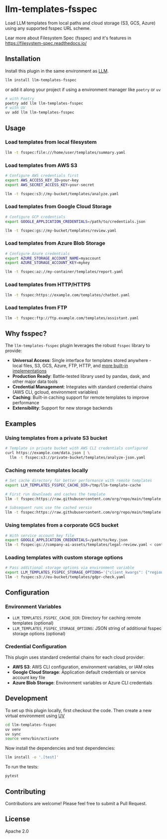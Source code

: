 # llm-templates-fsspec
Load LLM templates from local paths and cloud storage (S3, GCS, Azure) using any
supported fsspec URL scheme.

Lear more about Filesystem Spec (fsspec) and it's features in https://filesystem-spec.readthedocs.io/

## Installation
Install this plugin in the same environment as [LLM](https://llm.datasette.io/).

```bash
llm install llm-templates-fsspec
```

or add it along your project if using a environment manager like `poetry` or `uv`

```bash
# with Poetry
poetry add llm llm-templates-fsspec
# with UV
uv add llm llm-templates-fsspec
```

## Usage

### Load templates from local filesystem
```bash
llm -t fsspec:file:///home/user/templates/summary.yaml
```

### Load templates from AWS S3
```bash
# Configure AWS credentials first
export AWS_ACCESS_KEY_ID=your-key
export AWS_SECRET_ACCESS_KEY=your-secret

llm -t fsspec:s3://my-bucket/templates/analyze.yaml
```

### Load templates from Google Cloud Storage
```bash
# Configure GCP credentials
export GOOGLE_APPLICATION_CREDENTIALS=/path/to/credentials.json

llm -t fsspec:gs://my-bucket/templates/review.yaml
```

### Load templates from Azure Blob Storage
```bash
# Configure Azure credentials
export AZURE_STORAGE_ACCOUNT_NAME=myaccount
export AZURE_STORAGE_ACCOUNT_KEY=mykey

llm -t fsspec:az://my-container/templates/report.yaml
```

### Load templates from HTTP/HTTPS
```bash
llm -t fsspec:https://example.com/templates/chatbot.yaml
```

### Load templates from FTP
```bash
llm -t fsspec:ftp://ftp.example.com/templates/assistant.yaml
```

## Why fsspec?

The `llm-templates-fsspec` plugin leverages the robust `fsspec` library to provide:

- **Universal Access**: Single interface for templates stored anywhere - local files, S3, GCS, Azure, FTP, HTTP, and [more built-in implementations](https://filesystem-spec.readthedocs.io/en/latest/api.html#implementations)
- **Production Ready**: Battle-tested library used by pandas, dask, and other major data tools
- **Credential Management**: Integrates with standard credential chains (AWS CLI, gcloud, environment variables)
- **Caching**: Built-in caching support for remote templates to improve performance
- **Extensibility**: Support for new storage backends

## Examples

### Using templates from a private S3 bucket
```bash
# Template in private bucket with AWS CLI credentials configured
curl https://example.com/data.json | \
  llm -t fsspec:s3://private-bucket/templates/analyze-json.yaml
```

### Caching remote templates locally
```bash
# Set cache directory for better performance with remote templates
export LLM_TEMPLATES_FSSPEC_CACHE_DIR=/tmp/llm-template-cache

# First run downloads and caches the template
llm -t fsspec:https://raw.githubusercontent.com/org/repo/main/template.yaml "Analyze this"

# Subsequent runs use the cached versio
llm -t fsspec:https://raw.githubusercontent.com/org/repo/main/template.yaml "Analyze that"
```

### Using templates from a corporate GCS bucket
```bash
# With service account key file
export GOOGLE_APPLICATION_CREDENTIALS=/path/to/key.json
llm -t fsspec:gs://company-ai-assets/templates/legal-review.yaml < contract.txt
```

### Loading templates with custom storage options
```bash
# Pass additional storage options via environment variable
export LLM_TEMPLATES_FSSPEC_STORAGE_OPTIONS='{"client_kwargs": {"region_name": "eu-west-1"}}'
llm -t fsspec:s3://eu-bucket/templates/gdpr-check.yaml
```

## Configuration

### Environment Variables

- `LLM_TEMPLATES_FSSPEC_CACHE_DIR`: Directory for caching remote templates (optional)
- `LLM_TEMPLATES_FSSPEC_STORAGE_OPTIONS`: JSON string of additional fsspec storage options (optional)

### Credential Configuration

This plugin uses standard credential chains for each cloud provider:

- **AWS S3**: AWS CLI configuration, environment variables, or IAM roles
- **Google Cloud Storage**: Application default credentials or service account key file
- **Azure Blob Storage**: Environment variables or Azure CLI credentials

## Development

To set up this plugin locally, first checkout the code. Then create a new virtual environment using [UV](https://docs.astral.sh/uv/)

```bash
cd llm-templates-fsspec
uv venv
uv sync
source venv/bin/activate
```

Now install the dependencies and test dependencies:
```bash
llm install -e '.[test]'
```

To run the tests:
```bash
pytest
```

## Contributing

Contributions are welcome! Please feel free to submit a Pull Request.

## License

Apache 2.0